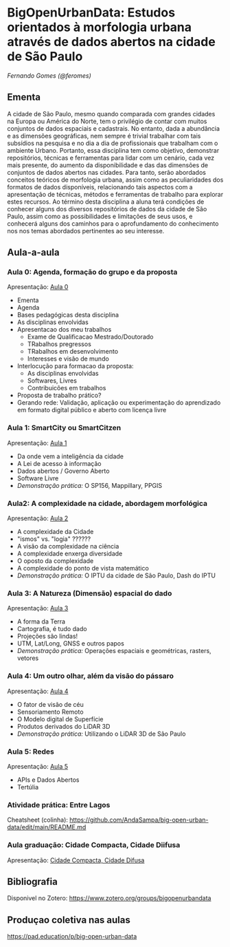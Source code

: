 # BigOpenUrbanData: Estudos orientados à morfologia urbana através de dados abertos na cidade de São Paulo

_Fernando Gomes (@feromes)_

## Ementa

A cidade de São Paulo, mesmo quando comparada com grandes cidades na Europa ou América do Norte, tem o privilégio de contar com muitos conjuntos de dados espaciais e cadastrais. No entanto, dada a abundância e as dimensões geográficas, nem sempre é trivial trabalhar com tais subsídios na pesquisa e no dia a dia de profissionais que trabalham com o ambiente Urbano. Portanto, essa disciplina tem como objetivo, demonstrar repositórios, técnicas e ferramentas para lidar com um cenário, cada vez mais presente, do aumento da disponibilidade e das das dimensões de conjuntos de dados abertos nas cidades. Para tanto, serão abordados conceitos teóricos de morfologia urbana, assim como as peculiaridades dos formatos de dados disponíveis, relacionando tais aspectos com a apresentação de técnicas, métodos e ferramentas de trabalho para explorar estes recursos. Ao término desta disciplina a aluna terá condições de conhecer alguns dos diversos repositórios de dados da cidade de São Paulo, assim como as possibilidades e limitações de seus usos, e conhecerá alguns dos caminhos para o aprofundamento do conhecimento nos nos temas abordados pertinentes ao seu interesse.

## Aula-a-aula

### Aula 0: Agenda, formação do grupo e da proposta

Apresentação: [Aula 0](https://andasampa.github.io/big-open-urban-data/aula0.slides.html#/)

* Ementa
* Agenda
* Bases pedagógicas desta disciplina
* As disciplinas envolvidas
* Apresentacao dos meu trabalhos
  * Exame de Qualificacao Mestrado/Doutorado
  * TRabalhos pregressos
  * TRabalhos em desenvolvimento
  * Interesses e visão de mundo
* Interlocução para formacao da proposta:
  * As disciplinas envolvidas
  * Softwares, Livres
  * Contribuicões em trabalhos
* Proposta de trabalho prático?
* Gerando rede: Validação, aplicação ou experimentação do aprendizado em formato digital público e aberto com licença livre

### Aula 1: SmartCity ou SmartCitzen

Apresentação: [Aula 1](https://andasampa.github.io/big-open-urban-data/aula1.slides.html#/)

* Da onde vem a inteligência da cidade
* A Lei de acesso à informação
* Dados abertos / Governo Aberto
* Software Livre
* _Demonstração prática:_ O SP156, Mappillary, PPGIS

### Aula2: A complexidade na cidade, abordagem morfológica 

Apresentação: [Aula 2](https://andasampa.github.io/big-open-urban-data/aula2.slides.html#/)

* A complexidade da Cidade
* "ismos" vs. "logia" ??????
* A visão da complexidade na ciência
* A complexidade enxerga diversidade
* O oposto da complexidade
* A complexidade do ponto de vista matemático
* _Demonstração prática:_ O IPTU da cidade de São Paulo, Dash do IPTU


### Aula 3: A Natureza (Dimensão) espacial do dado

Apresentação: [Aula 3](https://andasampa.github.io/big-open-urban-data/aula3.slides.html#/)

* A forma da Terra
* Cartografia, é tudo dado
* Projeções são lindas!
* UTM, Lat/Long, GNSS e outros papos
* _Demonstração prática:_ Operações espaciais e geométricas, rasters, vetores

### Aula 4: Um outro olhar, além da visão do pássaro

Apresentação: [Aula 4](https://andasampa.github.io/big-open-urban-data/aula4.slides.html#/)

* O fator de visão de céu
* Sensoriamento Remoto
* O Modelo digital de Superfície
* Produtos derivados do LiDAR 3D
* _Demonstração prática:_ Utilizando o LiDAR 3D de São Paulo

### Aula 5: Redes

Apresentação: [Aula 5](https://andasampa.github.io/big-open-urban-data/aula5.slides.html#/)

* APIs e Dados Abertos
* Tertúlia

### Atividade prática: Entre Lagos

Cheatsheet (colinha): https://github.com/AndaSampa/big-open-urban-data/edit/main/README.md

### Aula graduação: Cidade Compacta, Cidade Diifusa


Apresentação: [Cidade Compacta, Cidade Difusa](https://andasampa.github.io/big-open-urban-data/Aula-EC-Cidade-Compacta-Difusa.slides.html#/)


## Bibliografia

Disponivel no Zotero: https://www.zotero.org/groups/bigopenurbandata

## Produçao coletiva nas aulas

https://pad.education/p/big-open-urban-data




